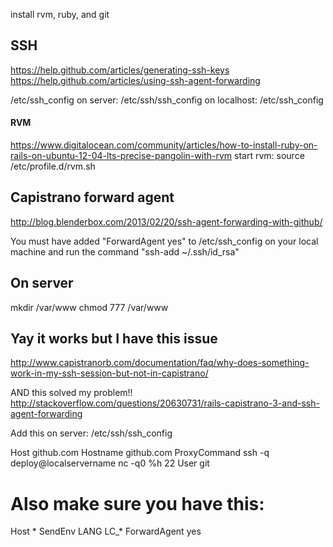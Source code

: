 install rvm, ruby, and git
## SSH
https://help.github.com/articles/generating-ssh-keys
https://help.github.com/articles/using-ssh-agent-forwarding

/etc/ssh_config
on server: /etc/ssh/ssh_config
on localhost: /etc/ssh_config


#### RVM
https://www.digitalocean.com/community/articles/how-to-install-ruby-on-rails-on-ubuntu-12-04-lts-precise-pangolin-with-rvm
start rvm:
  source /etc/profile.d/rvm.sh
  
  
## Capistrano forward agent
http://blog.blenderbox.com/2013/02/20/ssh-agent-forwarding-with-github/

You must have added
"ForwardAgent yes" to /etc/ssh_config on your local machine
and run the command "ssh-add ~/.ssh/id_rsa"



## On server
mkdir /var/www
chmod 777 /var/www


## Yay it works but I have this issue
http://www.capistranorb.com/documentation/faq/why-does-something-work-in-my-ssh-session-but-not-in-capistrano/

AND this solved my problem!!
http://stackoverflow.com/questions/20630731/rails-capistrano-3-and-ssh-agent-forwarding

Add this on server: /etc/ssh/ssh_config

Host github.com
  Hostname github.com
  ProxyCommand ssh -q deploy@localservername nc -q0 %h 22
  User git

 # Also make sure you have this:

Host *
  SendEnv LANG LC_*
  ForwardAgent yes